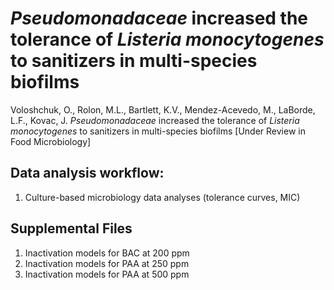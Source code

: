 # _Pseudomonadaceae_ increased the tolerance of _Listeria monocytogenes_ to sanitizers in multi-species biofilms
Voloshchuk, O., Rolon, M.L., Bartlett, K.V., Mendez-Acevedo, M., LaBorde, L.F., Kovac, J. _Pseudomonadaceae_ increased the tolerance of _Listeria monocytogenes_ to sanitizers in multi-species biofilms [Under Review in Food Microbiology]


## Data analysis workflow:
1. Culture-based microbiology data analyses (tolerance curves, MIC)

## Supplemental Files
1. Inactivation models for BAC at 200 ppm
2. Inactivation models for PAA at 250 ppm
3. Inactivation models for PAA at 500 ppm
